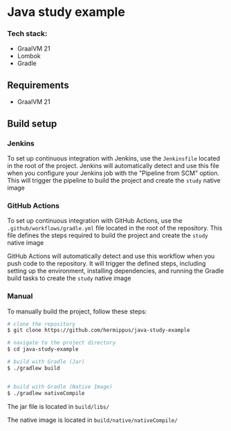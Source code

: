 # Java study example
### Tech stack:
* GraalVM 21
* Lombok
* Gradle

## Requirements
* GraalVM 21

## Build setup
### Jenkins
To set up continuous integration with Jenkins, use the `Jenkinsfile` located in the root of the project. Jenkins will automatically detect and use this file when you configure your Jenkins job with the "Pipeline from SCM" option. This will trigger the pipeline to build the project and create the `study` native image

### GitHub Actions
To set up continuous integration with GitHub Actions, use the `.github/workflows/gradle.yml` file located in the root of the repository. This file defines the steps required to build the project and create the `study` native image

GitHub Actions will automatically detect and use this workflow when you push code to the repository. It will trigger the defined steps, including setting up the environment, installing dependencies, and running the Gradle build tasks to create the `study` native image
### Manual
To manually build the project, follow these steps:
```bash
# clone the repository
$ git clone https://github.com/hermippus/java-study-example

# navigate to the project directory
$ cd java-study-example

# build with Gradle (Jar)
$ ./gradlew build


# build with Gradle (Native Image)
$ ./gradlew nativeCompile
```

The jar file is located in `build/libs/`

The native image is located in `build/native/nativeCompile/`
